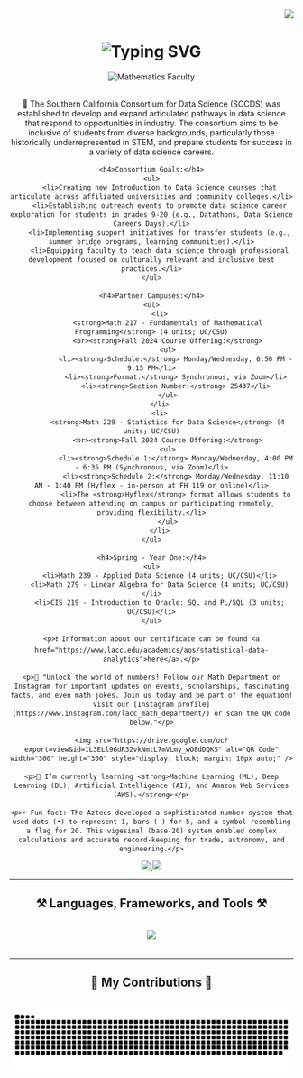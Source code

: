 <div align="right">
    <img src="https://visitor-badge.laobi.icu/badge?page_id=pineda0021.pineda0021" />
</div>

<h1 align="center">
    <img src="https://readme-typing-svg.herokuapp.com/?font=Righteous&size=35&center=true&vCenter=true&width=500&height=70&duration=4000&lines=Hi+There!+👋;+ Welcome+to+the+LACC+Datathon!;" alt="Typing SVG" />
</h1>

<div align="center">
    <img src="https://drive.google.com/uc?export=view&id=1GWkfaTIrSp0TRjDg9xziLrgPxgqF9O5d" alt="Mathematics Faculty" width="500" />
</div>

<br/>

<div align="center">
    <p>🔭 The Southern California Consortium for Data Science (SCCDS) was established to develop and expand articulated pathways in data science that respond to opportunities in industry. The consortium aims to be inclusive of students from diverse backgrounds, particularly those historically underrepresented in STEM, and prepare students for success in a variety of data science careers.</p>

    <h4>Consortium Goals:</h4>
    <ul>
        <li>Creating new Introduction to Data Science courses that articulate across affiliated universities and community colleges.</li>
        <li>Establishing outreach events to promote data science career exploration for students in grades 9-20 (e.g., Datathons, Data Science Careers Days).</li>
        <li>Implementing support initiatives for transfer students (e.g., summer bridge programs, learning communities).</li>
        <li>Equipping faculty to teach data science through professional development focused on culturally relevant and inclusive best practices.</li>
    </ul>

    <h4>Partner Campuses:</h4>
    <ul>
        <li>
            <strong>Math 217 - Fundamentals of Mathematical Programming</strong> (4 units; UC/CSU)
            <br><strong>Fall 2024 Course Offering:</strong>
            <ul>
                <li><strong>Schedule:</strong> Monday/Wednesday, 6:50 PM - 9:15 PM</li>
                <li><strong>Format:</strong> Synchronous, via Zoom</li>
                <li><strong>Section Number:</strong> 25437</li>
            </ul>
        </li>
        <li>
            <strong>Math 229 - Statistics for Data Science</strong> (4 units; UC/CSU)
            <br><strong>Fall 2024 Course Offering:</strong>
            <ul>
                <li><strong>Schedule 1:</strong> Monday/Wednesday, 4:00 PM - 6:35 PM (Synchronous, via Zoom)</li>
                <li><strong>Schedule 2:</strong> Monday/Wednesday, 11:10 AM - 1:40 PM (Hyflex - in-person at FH 119 or online)</li>
                <li>The <strong>Hyflex</strong> format allows students to choose between attending on campus or participating remotely, providing flexibility.</li>
            </ul>
        </li>
    </ul>

    <h4>Spring - Year One:</h4>
    <ul>
        <li>Math 239 - Applied Data Science (4 units; UC/CSU)</li>
        <li>Math 279 - Linear Algebra for Data Science (4 units; UC/CSU)</li>
        <li>CIS 219 - Introduction to Oracle: SQL and PL/SQL (3 units; UC/CSU)</li>
    </ul>

    <p>❗ Information about our certificate can be found <a href="https://www.lacc.edu/academics/aos/statistical-data-analytics">here</a>.</p>

    <p>📢 "Unlock the world of numbers! Follow our Math Department on Instagram for important updates on events, scholarships, fascinating facts, and even math jokes. Join us today and be part of the equation! Visit our [Instagram profile](https://www.instagram.com/lacc_math_department/) or scan the QR code below."</p>

    <img src="https://drive.google.com/uc?export=view&id=1L3ELl9GdR32vkNmtL7mVLmy_wO8dDQKS" alt="QR Code" width="300" height="300" style="display: block; margin: 10px auto;" />

    <p>🌱 I’m currently learning <strong>Machine Learning (ML), Deep Learning (DL), Artificial Intelligence (AI), and Amazon Web Services (AWS).</strong></p>

    <p>⚡ Fun fact: The Aztecs developed a sophisticated number system that used dots (•) to represent 1, bars (—) for 5, and a symbol resembling a flag for 20. This vigesimal (base-20) system enabled complex calculations and accurate record-keeping for trade, astronomy, and engineering.</p>
</div>

<div align="center"> 
    <a href="mailto:pinedaem@laccd.edu">
        <img src="https://img.shields.io/badge/Email-333333?style=for-the-badge&logo=gmail&logoColor=red" />
    </a>
    <a href="https://linkedin.com/in/edward-pineda-castro-b163b7119" target="_blank">
        <img src="https://img.shields.io/badge/LinkedIn-0077B5?style=for-the-badge&logo=linkedin&logoColor=white" />
    </a>
</div>

<hr/>

<h2 align="center">⚒️ Languages, Frameworks, and Tools ⚒️</h2>
<br/>
<div align="center">
    <img src="https://skillicons.dev/icons?i=react,bootstrap,html,vscode,github,java,cpp,r,python" />
</div>

<br/>
<hr/>

<div align="center">
    <h2>🐍 My Contributions 🐍</h2>
    <br>
    <img alt="snake eating my contributions" src="https://raw.githubusercontent.com/salesp07/salesp07/output/github-contribution-grid-snake.svg" />
    <br/><br/><br/>
</div>

